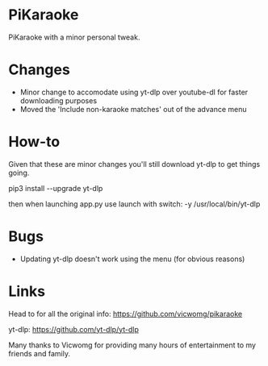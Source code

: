 # PiKaraoke

PiKaraoke with a minor personal tweak.

# Changes
- Minor change to accomodate using yt-dlp over youtube-dl for faster downloading purposes
- Moved the 'Include non-karaoke matches' out of the advance menu

# How-to
Given that these are minor changes you'll still download yt-dlp to get things going.

pip3 install --upgrade yt-dlp

then when launching app.py use launch with switch:
-y /usr/local/bin/yt-dlp

# Bugs
- Updating yt-dlp doesn't work using the menu (for obvious reasons) 

# Links
Head to for all the original info: https://github.com/vicwomg/pikaraoke

yt-dlp: https://github.com/yt-dlp/yt-dlp

Many thanks to Vicwomg for providing many hours of entertainment to my friends and family.